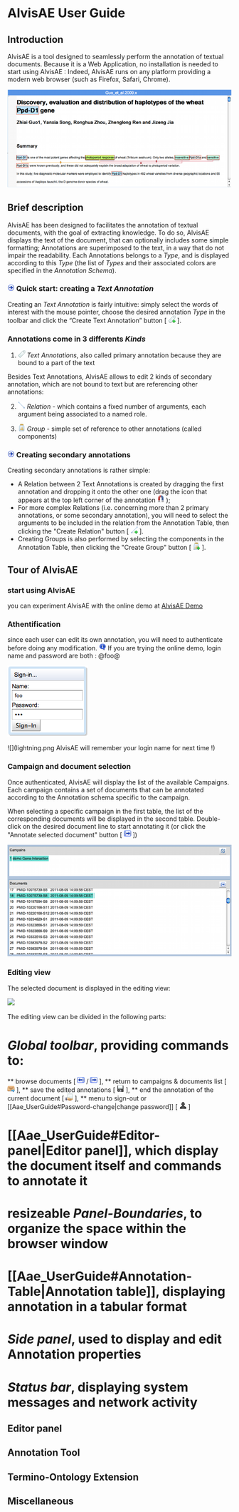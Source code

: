 # AlvisAE User Guide

## Introduction
AlvisAE is a tool designed to seamlessly perform the annotation of textual documents.
Because it is a Web Application, no installation is needed to start using AlvisAE : Indeed, AlvisAE runs on any platform providing a modern web browser (such as Firefox, Safari, Chrome).

![](images/AlvisAE_globalDocView.png)

## Brief description
AlvisAE has been designed to facilitates the annotation of textual documents, with the goal of extracting knowledge. To do so, AlvisAE displays the text of the document, that can optionally includes some simple formatting; 
Annotations are superimposed to the text, in a way that do not impair the readability. 
Each Annotations belongs to a _Type_, and is displayed according to this _Type_ (the list of _Types_ and their associated colors are specified in the _Annotation Schema_).  

### ![](images/doIt.png) Quick start: creating a _Text Annotation_

Creating an _Text Annotation_ is fairly intuitive: simply select the words of interest with the mouse pointer, choose the desired annotation _Type_ in the toolbar and click the “Create Text Annotation” button [ ![](images/TextAnnotation_Add.png) ].

### Annotations come in 3 differents _Kinds_

1. ![](images/TextAnnotation_icon.png) _Text Annotations_, also called primary annotation because they are bound to a part of the text

Besides Text Annotations, AlvisAE allows to edit 2 kinds of secondary annotation, which are not bound to text but are referencing other annotations:

2. ![](images/Relation_icon.png) _Relation_ -  which contains a fixed number of arguments, each argument being associated to a named role.

3. ![](images/Group_icon.png) _Group_ - simple set of reference to other annotations (called components)

### ![](images/doIt.png) Creating secondary annotations

Creating secondary annotations is rather simple:

* A Relation between 2 Text Annotations is created by dragging the first annotation and dropping it onto the other one (drag the icon that appears at the top left corner of the annotation ![](images/magnet-blue.png) ); 
* For more complex Relations (i.e. concerning more than 2 primary annotations, or some secondary annotation), you will need to select the arguments to be included in the relation from the Annotation Table, then clicking the "Create Relation" button [ ![](images/Relation_Add.png) ].
* Creating Groups is also performed by selecting the components in the Annotation Table, then clicking the "Create Group" button [ ![](images/Group_Add.png) ].

## Tour of AlvisAE

### start using AlvisAE

you can experiment AlvisAE with the online demo at [AlvisAE Demo](https://bibliome.jouy.inra.fr/alvisae/demo/AlvisAE/)

### Athentification
since each user can edit its own annotation, you will need to authenticate before doing any modification.
![](images/information-balloon.png) If you are trying the online demo, login name and password are both : @foo@

![](images/signInDialog.png)

![](lightning.png AlvisAE will remember your login name for next time !)

### Campaign and document selection

Once authenticated, AlvisAE will display the list of the available Campaigns. 
Each campaign contains a set of documents that can be annotated according to the Annotation schema specific to the campaign.
 
When selecting a specific campaign in the first table, the list of the corresponding documents will be displayed in the second table.
Double-click on the desired document line to start annotating it (or click the "Annotate selected document" button [ ![](images/fill.png) ])
  
![](images/CampaignsDocuments.png)

### Editing view

The selected document is displayed in the editing view:

![](ExplodedEditorView.png)

The editing view can be divided in the following parts:  
# *Global toolbar*, providing commands to: 
** browse documents [ ![](images/fill-180.png) / ![](images/fill.png) ], 
** return to campaigns & documents list [ ![](images/inbox--arrow.png) ],
** save the edited annotations [ ![](images/disk-black.png) ],
** end the annotation of the current document [ ![](images/receipt-share.png) ],
** menu to sign-out or [[Aae_UserGuide#Password-change|change password]] [ ![](images/user-silhouette.png) ]
# [[Aae_UserGuide#Editor-panel|Editor panel]], which display the document itself and commands to annotate it
# resizeable *Panel-Boundaries*, to organize the space within the browser window 
# [[Aae_UserGuide#Annotation-Table|Annotation table]], displaying annotation in a tabular format
# *Side panel*, used to display and edit Annotation properties
# *Status bar*, displaying system messages and network activity

## Editor panel

## Annotation Tool

## Termino-Ontology Extension

## Miscellaneous

